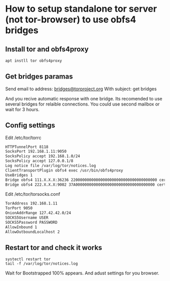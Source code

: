 # How to setup standalone tor server (not tor-browser) to use obfs4 bridges

## Install tor and obfs4proxy

```bash
apt instll tor obfs4proxy
```

## Get bridges paramas

Send email to address: bridges@torproject.org
With subject: get bridges

And you recive automatic response with one bridge.
Its recomended to use several bridges for relaible connections.
You could use second mailbox or wait for 3 hours.

## Config settings

Edit /etc/tor/torrc

```bash
HTTPTunnelPort 8118
SocksPort 192.168.1.11:9050
SocksPolicy accept 192.168.1.0/24
SocksPolicy accept 127.0.0.1/8
Log notice file /var/log/tor/notices.log
ClientTransportPlugin obfs4 exec /usr/bin/obfs4proxy
UseBridges 1
Bridge obfs4 111.X.X.X:36236 22000000000000000000000000000000000000 cert=/mOPlkKKJ$SDFSDDFLKKJHLLLKIJKKLJL/JLKKLKJJHJHHJKHH iat-mode=0
Bridge obfs4 222.X.X.X:9002 37A00000000000000000000000000000000000 cert=LKJLlkjjlLKJLLJLkkjjkjklj/UjksdkfljkjUUUUUUU iat-mode=0
```

Edit /etc/tor/torsocks.conf

```bash
TorAddress 192.168.1.11
TorPort 9050
OnionAddrRange 127.42.42.0/24
SOCKS5Username USER
SOCKS5Password PASSWORD
AllowInbound 1
AllowOutboundLocalhost 2
```

## Restart tor and check it works

```
systectl restart tor
tail -f /var/log/tor/notices.log
```

Wait for Bootstrapped 100% appears.
And adust settings for you browser.
